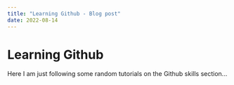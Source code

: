 ```yaml
---
title: "Learning Github - Blog post"
date: 2022-08-14
---
```


# Learning Github

Here I am just following some random tutorials on the Github skills section...
